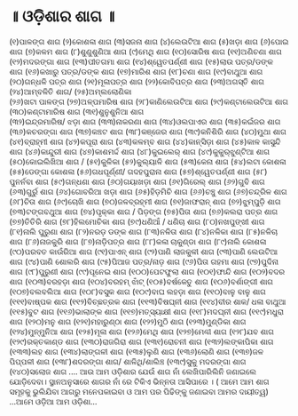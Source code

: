 # ॥ ଓଡ଼ିଶାର ଶାଗ ॥

(୧)ପାଳଙ୍ଗ ଶାଗ
(୨)କୋଶଳା ଶାଗ
(୩)ସଜନା ଶାଗ
(୪)ଲେଉଟିଆ ଶାଗ
(୫)ଖଡ଼ା ଶାଗ
(୬)ପୋଇ ଶାଗ
(୭)କଳମ ଶାଗ
(୮)ଶୁଣୁଶୁଣିଆ ଶାଗ
(୯)ମେଥି ଶାଗ
(୧୦)ସୋରିଷ ଶାଗ
(୧୧)ଅଣିଚଣା ଶାଗ
(୧୨)ମଦରଙ୍ଗା ଶାଗ
(୧୩)ପୀତଗମା ଶାଗ
(୧୪)ଶ୍ୱେତପର୍ଣ୍ଣୀ ଶାଗ
(୧୫)ଲାଉ ପତ୍ର/ଡଙ୍କ ଶାଗ
(୧୬)କଖାରୁ ପତ୍ର/ଡଙ୍କ ଶାଗ
(୧୭)ମାରିଶ ଶାଗ
(୧୮)ଚଣା ଶାଗ
(୧୯)ବାଥୁଆ ଶାଗ
(୨୦)ଗନ୍ଧଳି ପତ୍ର ଶାଗ
(୨୧)ମୂଳାପତ୍ର ଶାଗ
(୨୨)କୋବିପତ୍ର ଶାଗ
(୨୩)ଅଗସ୍ତି ଶାଗ
(୨୪)ଆମ୍ବଳିତି ଶାଗ/ (୨୫)ଅମ୍ଲଲୋଣିକା	
(୨୬)ଖଟା ପାଳଙ୍ଗ
(୨୭)ଅଳ୍ପମାରିଷ ଶାଗ
(୨୮)କାଣିଲେଉଟିଆ ଶାଗ
(୨୯)କଣ୍ଟାଲେଉଟିଆ ଶାଗ
(୩୦)କଣ୍ଟାମାରିଷ  ଶାଗ
(୩୧)ଶୁନୁଶୁନିଆ ଶାଗ  
(୩୨)ଇନ୍ଦ୍ରମାରିଷ/ ଝଡ଼ା ଶାଗ
(୩୩)ନାକରଣା ଶାଗ 
(୩୪)ଓଲପାଏର ଶାଗ
(୩୫)କଇଁଜର ଶାଗ
(୩୬)କଚରଙ୍ଗା ଶାଗ
(୩୭)କଞ୍ଚଟ ଶାଗ
(୩୮)କଞ୍ଜେର ଶାଗ
(୩୯)କନିଶିରି ଶାଗ 
(୪୦)ମୁଥା ଶାଗ
(୪୧)ବ୍ରାହ୍ମୀ ଶାଗ
(୪୨)କପୂରା ଶାଗ
(୪୩)କଳମ୍ବ ଶାଗ 
(୪୪)କାନ୍‌ସିଡ଼ା ଶାଗ
(୪୫)କାଳ କାସୁନ୍ଦି ଶାଗ 
(୪୬)କାନ୍ଦୁରୀ ଶାଗ
(୪୭)କାଶମର୍ଦ୍ଦ ଶାଗ
(୪୮)କୁଇଲେର୍‌ ଶାଗ
(୪୯)କୁକୁର୍‌ଝୁଣ୍ଟିଆ ଶାଗ
(୫୦)କୋଇଲିଖିଆ ଶାଗ / (୫୧)କୁଳିକା 
(୫୨)କୁଲ୍ୟାଳି ଶାଗ
(୫୩)କେନା ଶାଗ
(୫୪)ଲଟା କୋଶଳା
(୫୫)ଡେଙ୍ଗା କୋଶଳା
(୫୬)ଗଧପୂର୍ଣ୍ଣୀ/ ଗଦହପୁରାନା ଶାଗ
(୫୭)ଶ୍ୱେତପର୍ଣ୍ଣୀ ଶାଗ 
(୫୮) ପୁନର୍ନବା ଶାଗ
(୫୯)ଗନ୍ଧଣା ଶାଗ
(୬୦)ଗୟାଖଡ଼ା ଶାଗ
(୬୧)ଗିରେଲ୍‌ ଶାଗ 
(୬୨)ଗୁବି ଶାଗ
(୬୩)ଗୁର୍ରୁ ଶାଗ
(୬୪)ଗୋବରିଆ ଖଡ଼ା ଶାଗ 
(୬୫)ହିଡ଼ମିଚି ଶାଗ
(୬୬)ଚଞ୍ଚୁ ଶାଗ
(୬୭)ଚନ୍ଦ୍ରିଳ ଶାଗ
(୬୮)ଚିତା ଶାଗ
(୬୯)ଚୋଖି ଶାଗ
(୭୦)ଜଳବ୍ରହ୍ମୀ ଶାଗ
(୭୧)ଜାଫରାନ୍‌ ଶାଗ 
(୭୨)ଝୁମ୍ପୁଡ଼ି ଶାଗ
(୭୩)ଟଙ୍ଗବଥୁଆ ଶାଗ
(୭୪)ପୃକ୍କା ଶାଗ / ପିଡ଼ଙ୍ଗ 
(୭୫)ପିତା ଶାଗ
(୭୬)କଲରା ପତ୍ର ଶାଗ
(୭୭)ତିତିରି ଶାଗ
(୭୮)ହିଲମୋଚିକା ଶାଗ 
(୭୯)ଧଣିଆଁ / ଧଣିଚା ଶାଗ
(୮୦)ନଖପୁଙ୍ଖୀ ଶାଗ
(୮୧)ନାଲି ପୁରୁଣା ଶାଗ 
(୮୨)ନରଡ଼ ଡଙ୍କ ଶାଗ
(୮୩)ନଳିତା ଶାଗ
(୮୪)ନଳିକା ଶାଗ
(୮୫)ନଳିଚା ଶାଗ
(୮୬)ନାଜକୁରି ଶାଗ
(୮୭)ନାଡ଼ିପତ୍ର ଶାଗ
(୮୮)କଳା ଚାକୁଣ୍ଡା ଶାଗ 
(୮୯)ନାଲି କୋଶଳା
(୯୦)ପରବତ କାଉଁରିଆ ଶାଗ
(୯୧)ପାଏନ୍‌ ଶାଗ
(୯୨)ପାଣି ଲାଜକୁଳୀ ଶାଗ 
(୯୩)ପାଣି ଲେଉଟିଆ ଶାଗ
(୯୪)ପାଣି ଶୋଲରି ଶାଗ
(୯୫)ପିଆଜ ପତ୍ର/ନାଡ଼ ଶାଗ
(୯୬)ପିତା ଗହମା ଶାଗ
(୯୭)ପୁଦିନା ଶାଗ
(୯୮)ପୁରୁଣୀ ଶାଗ
(୯୯)ପୂନେଇ ଶାଗ
(୧୦୦)ପେଟଫୁଲା ଶାଗ
(୧୦୧)ଫାନ୍ଦି ଶାଗ
(୧୦୨)ବଦର ଶାଗ
(୧୦୩)ବରହଡ଼ା ଶାଗ
(୧୦୪)ବରହମ୍‌ ଝାଁଟ୍‌ 
(୧୦୫)ବର୍ଷକେତୁ ଶାଗ
(୧୦୬)ବର୍ଶାଙ୍ଗୀ ଶାଗ
(୧୦୭)ବଲବଲିଆ ଶାଗ
(୧୦୮)ବସୁକ ଶାଗ
(୧୦୯)ବାଘ ଲହଡ଼ା ଶାଗ
(୧୧୦)ବାଳୁ ବାଳୁ ଶାଗ
(୧୧୧)ବାଷ୍ପକ ଶାଗ
(୧୧୨)ବିଚ୍ଛତ୍ରକ ଶାଗ
(୧୧୩)ବିଷଘ୍ନୀ ଶାଗ
(୧୧୪)ବୀର ଶାକ/ ଧଳା ବାଥୁଆ 
(୧୧୫)ବୁଟ ଶାଗ
(୧୧୬)ଭାଲାଙ୍କ ଶାଗ
(୧୧୭)ମତ୍ସ୍ୟାକ୍ଷୀ ଶାଗ
(୧୧୮)ମଦଘ୍ନୀ ଶାଗ
(୧୧୯)ମଧୁରା ଶାଗ
(୧୨୦)ମନୁ ଶାଗ
(୧୨୧)ମହାରୁଣ୍ଠା ଶାଗ
(୧୨୨)ମୁଠି ଶାଗ
(୧୨୩)ମୁଣ୍ଡିକା ଶାଗ
(୧୨୪)ମୁନ୍‌ମୁନିଆ ଶାଗ
(୧୨୫)ମୂଳା ଶାଗ
(୧୨୬)ମେଥି ଶାଗ
(୧୨୭)ମେଣ୍ଢୀ ଶାଗ
(୧୨୮)ଯବ ଶାଗ
(୧୨୯)ରକ୍ତକାଣ୍ଡ ଶାଗ
(୧୩୦)ରାଜଗିରା ଶାଗ
(୧୩୧)ରୋଚନୀ ଶାଗ
(୧୩୨)ଲଙ୍କାପିକା ଶାଗ
(୧୩୩)ଲହ ଶାଗ
(୧୩୪)ଲାଙ୍ଗଳୀ ଶାଗ
(୧୩୫)ଲୁଣି ଶାଗ 
(୧୩୬)ଲୋଣି ଶାଗ
(୧୩୭)ଜଳ ପିପ୍ପଳୀ ଶାଗ
(୧୩୮)ଶଦରଙ୍ଗା ଶାଗ/  ଶାଳିଥି/ଶାଲିଞ୍ଚ
(୧୩୯)ସୁକୁ ମଦରଙ୍ଗା ଶାଗ
(୧୪୦)ସଲୋଜ ଶାଗ
.... ଆଉ ଆମ ଓଡ଼ିଶାର ଯେଉଁ ଶାଗ ନାଁ ଲେଖିପାରିଲିନି ଜଣାଇଲେ ଯୋଡ଼ିଦେବା। ସ୍ଥାନଅନୁସାରେ ଶାଗର ନାଁ ରେ ଟିକିଏ ଭିନ୍ନତା ଆସିପାରେ ।
( ଆମେ ଆମ ଶାଗ ସମୂହକୁ ଭୁଲିଯିବା ଆଗରୁ ମନେପକାଇବା ଓ ଆମ ପର ପିଢିଙ୍କୁ ଜଣାଇବା ଆମର ଦାୟୀତ୍ୱ)
...ଆମେ ଓଡ଼ିଆ ଆମ ଓଡ଼ିଶା...
